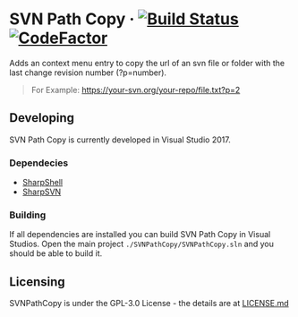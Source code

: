 # SVN Path Copy &middot; [![Build Status](https://travis-ci.org/clFaster/SVNPathCopy.svg?branch=master)](https://travis-ci.org/clFaster/SVNPathCopy) [![CodeFactor](https://www.codefactor.io/repository/github/clfaster/svnpathcopy/badge)](https://www.codefactor.io/repository/github/clfaster/svnpathcopy)

Adds an context menu entry to copy the url of an svn file or folder with the last change revision number (?p=number).
> For Example: https://your-svn.org/your-repo/file.txt?p=2

## Developing

SVN Path Copy is currently developed in Visual Studio 2017.

### Dependecies

 - [SharpShell](https://github.com/dwmkerr/sharpshell)
 - [SharpSVN](https://sharpsvn.open.collab.net/)

### Building

If all dependencies are installed you can build SVN Path Copy in Visual Studios.
Open the main project `./SVNPathCopy/SVNPathCopy.sln` and you should be able to build it.

## Licensing

SVNPathCopy is under the GPL-3.0 License - the details are at [LICENSE.md](https://raw.githubusercontent.com/clFaster/SVNPathCopy/master/LICENSE)
